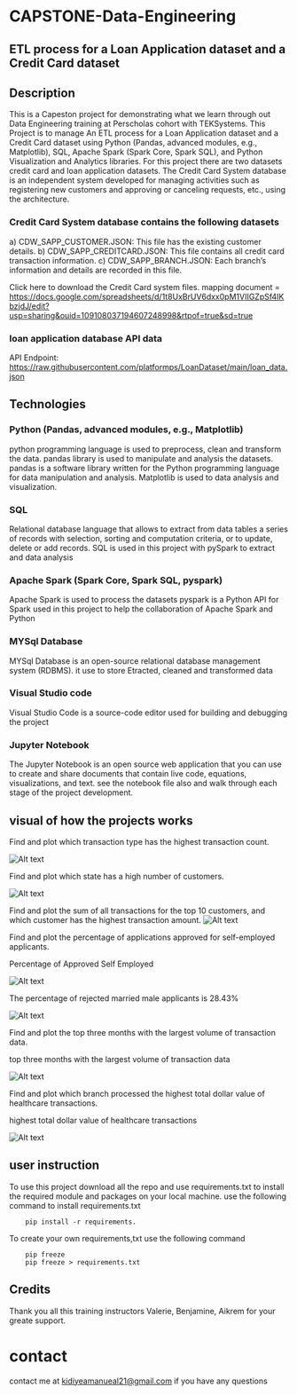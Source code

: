 # CAPSTONE-Data-Engineering
## ETL process for a Loan Application dataset and a Credit Card dataset

## Description 
This is a Capeston project for demonstrating what we learn through out Data Engineering training at Perscholas cohort with TEKSystems. This Project is to manage An ETL process for a Loan Application dataset and a Credit Card dataset using Python (Pandas, advanced modules, e.g., Matplotlib), SQL, Apache Spark (Spark Core, Spark SQL), and Python Visualization and Analytics libraries. For this project there are two datasets credit card and loan application datasets. The Credit Card System database is an independent system developed for managing activities such as registering new customers and approving or canceling requests, etc., using the architecture. 

### Credit Card System database contains the following datasets

a)	CDW_SAPP_CUSTOMER.JSON: This file has the existing customer details.
b)	CDW_SAPP_CREDITCARD.JSON: This file contains all credit card transaction information.
c)	CDW_SAPP_BRANCH.JSON: Each branch’s information and details are recorded in this file. 

Click here to download the Credit Card system files.
mapping document = https://docs.google.com/spreadsheets/d/1t8UxBrUV6dxx0pM1VIIGZpSf4IKbzjdJ/edit?usp=sharing&ouid=109108037194607248998&rtpof=true&sd=true

### loan application database API data
API Endpoint: https://raw.githubusercontent.com/platformps/LoanDataset/main/loan_data.json



## Technologies

### Python (Pandas, advanced modules, e.g., Matplotlib)
python programming language is used to preprocess, clean and transform the data. pandas library is used to 
manipulate and analysis the datasets. pandas is a software library written for the Python programming language for data manipulation and analysis. Matplotlib is used to data analysis and visualization.

### SQL
Relational database language that allows to extract from data tables a series of records with selection, sorting and computation criteria, or to update, delete or add records. SQL is used in this project with pySpark to extract and data analysis 

### Apache Spark (Spark Core, Spark SQL, pyspark) 
Apache Spark is used to process the datasets
pyspark is a Python API for Spark used in this project to help the collaboration of Apache Spark and Python
 
### MYSql Database 
 MYSql Database is an open-source relational database management system (RDBMS). it use to store Etracted, cleaned and transformed data

### Visual Studio code 
Visual Studio Code is a source-code editor used for building and debugging the project 
### Jupyter Notebook

The Jupyter Notebook is an open source web application that you can use to create and share documents that contain live code, equations, visualizations, and text. see the notebook file also and walk through each stage of the project development.

## visual of how the projects works
Find and plot which transaction type has the highest transaction count.

![Alt text](<Highest count Transaction Type.png>)

Find and plot which state has a high number of customers.

![Alt text](<State_with High Number of Customers.png>)

Find and plot the sum of all transactions for the top 10 customers, and which customer has the highest transaction amount.
![Alt text](<Sum of All Transactions for the Top 10 Customers.png>)

Find and plot the percentage of applications approved for self-employed applicants.

Percentage of Approved Self Employed

![Alt text](<Percentage of Approved Self Employed-1.png>)

The percentage of rejected married male applicants is 28.43%

![Alt text](<Percentage of Rejected Married Male Applicant.png>)

Find and plot the top three months with the largest volume of transaction data.

top three months with the largest volume of transaction data

![Alt text](<Top Three Months with the Largest Volume of Transaction.png>)

Find and plot which branch processed the highest total dollar value of healthcare transactions.

 highest total dollar value of healthcare transactions

![Alt text](<The Highest Total Dollar Value of Healthcare Transactions.png>)




## user instruction 
To use this project download all the repo and use requirements.txt to install the required module and packages on your local machine. use the following command to install requirements.txt

        pip install -r requirements.

To create your own requirements,txt use the following command

        pip freeze
        pip freeze > requirements.txt
        
## Credits 
Thank you all this training instructors Valerie, Benjamine, Aikrem for your greate support.


# contact
 contact me at kidiyeamanueal21@gmail.com if you have any questions